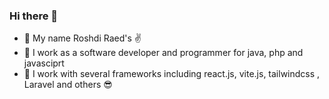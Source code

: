 ### Hi there 👋


- 📃 My name Roshdi Raed's ✌
- 💪 I work as a software developer and programmer for java, php and javasciprt
- 🔗 I work with several frameworks including react.js, vite.js, tailwindcss , Laravel and others 😎
